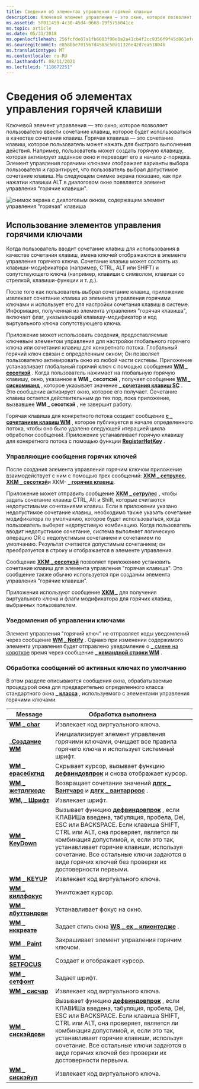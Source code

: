 ```yaml
---
title: Сведения об элементах управления горячей клавиши
description: Ключевой элемент управления — это окно, которое позволяет пользователю ввести сочетание клавиш, которое будет использоваться в качестве сочетания клавиш.
ms.assetid: 5f011459-4c30-45d4-9668-19f575b041ce
ms.topic: article
ms.date: 05/31/2018
ms.openlocfilehash: 256fcfde87a1fb6603f90e8a2a41cb4f2cc9356f9f45d861efdc6836aa5344fc
ms.sourcegitcommit: e858bbe701567d4583c50a11326e42d7ea51804b
ms.translationtype: MT
ms.contentlocale: ru-RU
ms.lasthandoff: 08/11/2021
ms.locfileid: "118672251"
---
```

# <a name="about-hot-key-controls"></a>Сведения об элементах управления горячей клавиши

Ключевой элемент управления — это окно, которое позволяет пользователю ввести сочетание клавиш, которое будет использоваться в качестве сочетания клавиш. Горячая клавиша — это сочетание клавиш, которое пользователь может нажать для быстрого выполнения действия. Например, пользователь может создать горячую клавишу, которая активирует заданное окно и переводит его в начало z-порядка. Элемент управления горячими ключами отображает варианты выбора пользователя и гарантирует, что пользователь выбрал допустимое сочетание клавиш. На следующем снимке экрана показано, как при нажатии клавиши ALT в диалоговом окне появляется элемент управления "горячие клавиши".

![снимок экрана с диалоговым окном, содержащим элемент управления "горячая" клавиша](images/hotkey.png)

## <a name="using-hot-key-controls"></a>Использование элементов управления горячими ключами

Когда пользователь вводит сочетание клавиш для использования в качестве сочетания клавиш, имена ключей отображаются в элементе управления горячего ключа. Сочетание клавиш может состоять из клавиши-модификатора (например, CTRL, ALT или SHIFT) и сопутствующего ключа (например, клавиши с символом, клавиши со стрелкой, клавиши-функции и т. д.).

После того как пользователь выбрал сочетание клавиш, приложение извлекает сочетание клавиш из элемента управления горячими ключами и использует его для настройки сочетания клавиш в системе. Информация, полученная из элемента управления "горячая клавиша", включает флаг, указывающий клавишу-модификатор и код виртуального ключа сопутствующего ключа.

Приложение может использовать сведения, предоставляемые ключевым элементом управления для настройки глобального горячего ключа или сочетания клавиш для конкретного потока. Глобальный горячий ключ связан с определенным окном; Он позволяет пользователю активировать окно из любой части системы. Приложение устанавливает глобальный горячий ключ с помощью сообщения [**WM \_ сесоткэй**](/windows/desktop/inputdev/wm-sethotkey) . Когда пользователь нажимает на глобальную горячую клавишу, окно, указанное в **WM \_ сесоткэй** , получает сообщение [**WM \_ сискомманд**](/windows/desktop/menurc/wm-syscommand) , которое указывает значение [**\_ сочетания клавиш SC**](/windows/desktop/inputdev/wm-sethotkey) . Это сообщение активирует окно, которое его получает. Сочетание клавиш остается действительным до тех пор, пока приложение, вызвавшее **WM \_ сесоткэй** , не завершит работу.

Горячая клавиша для конкретного потока создает сообщение [**с \_ сочетанием клавиш WM**](/windows/desktop/inputdev/wm-hotkey) , которое публикуется в начале определенного потока, чтобы оно было удалено следующей итерацией цикла обработки сообщений. Приложение устанавливает горячую клавишу для конкретного потока с помощью функции [**RegisterHotKey**](/windows/desktop/api/winuser/nf-winuser-registerhotkey) .

### <a name="hot-key-control-messages"></a>Управляющие сообщения горячих ключей

После создания элемента управления горячим ключом приложение взаимодействует с ним с помощью трех сообщений: [**ХКМ \_ сетрулес**](hkm-setrules.md), [**ХКМ \_ сесоткэй**](hkm-sethotkey.md)и ХКМ- [**\_ горячих клавиш**](hkm-gethotkey.md).

Приложение может отправить сообщение [**ХКМ \_ сетрулес**](hkm-setrules.md) , чтобы задать сочетание клавиш CTRL, Alt и Shift, которые считаются недопустимыми сочетаниями клавиш. Если в приложении указано недопустимое сочетание клавиш, необходимо также указать сочетание модификатора по умолчанию, которое будет использоваться, когда пользователь выберет недопустимую комбинацию. Когда пользователь вводит недопустимое сочетание, система выполняет логическую операцию OR с недопустимым сочетанием и сочетанием по умолчанию. Результат считается допустимым сочетанием; он преобразуется в строку и отображается в элементе управления.

Сообщение [**ХКМ \_ сесоткэй**](hkm-sethotkey.md) позволяет приложению установить сочетание клавиш для элемента управления "горячая клавиша". Это сообщение также обычно используется при создании элемента управления "горячие клавиши".

Приложения используют сообщение [**ХКМ \_**](hkm-gethotkey.md) для получения виртуального ключа и флаги модификатора для горячих клавиш, выбранных пользователем.

### <a name="hot-key-control-notifications"></a>Уведомления об управлении ключами

Элемент управления "горячий ключ" не отправляет коды уведомлений через сообщение [**WM \_ Notify**](wm-notify.md) . Однако при изменении содержимого элемента управления будет отправлено уведомление о [ \_ смене на короткое](en-change.md) время через сообщение [**\_ командной строки WM**](/windows/desktop/menurc/wm-command) .

### <a name="default-hot-key-message-processing"></a>Обработка сообщений об активных ключах по умолчанию

В этом разделе описываются сообщения окна, обрабатываемые процедурой окна для предварительно определенного класса стандартного окна [**\_ класса**](common-control-window-classes.md) , используемого с элементами управления горячими ключами.

|    Message                                            |    Обработка выполнена                               |
|------------------------------------------------|--------------------------------------------------------------|
| [**WM \_ char**](/windows/desktop/inputdev/wm-char)               | Извлекает код виртуального ключа.             |
| [**\_Создание WM**](/windows/desktop/winmsg/wm-create)             | Инициализирует элемент управления горячими ключами, очищает все правила горячего ключа и использует системный шрифт.   |
| [**WM \_ ерасебкгнд**](/windows/desktop/winmsg/wm-erasebkgnd)     | Скрывает курсор, вызывает функцию [**дефвиндовпрок**](/windows/desktop/api/winuser/nf-winuser-defwindowproca) и снова отображает курсор.   |
| [**WM \_ жетдлгкоде**](/windows/desktop/dlgbox/wm-getdlgcode)     | Возвращает сочетание значений [**длгк \_ Вантчарс**](/windows/desktop/dlgbox/wm-getdlgcode) и [**длгк \_ вантарровс**](/windows/desktop/dlgbox/wm-getdlgcode) .   |
| [**WM, \_ Шрифт**](/windows/desktop/winmsg/wm-getfont)           | Извлекает шрифт.                         |
| [**WM \_ KeyDown**](/windows/desktop/inputdev/wm-keydown)         | Вызывает функцию [**дефвиндовпрок**](/windows/desktop/api/winuser/nf-winuser-defwindowproca) , если КЛАВИШа введена, табуляция, пробела, Del, ESC или BACKSPACE. Если клавиша SHIFT, CTRL или ALT, она проверяет, является ли комбинация допустимой, и, если это так, устанавливает горячие клавиши, используя сочетание. Все остальные ключи задаются в виде горячих ключей без проверки их достоверности первыми. |
| [**WM \_ KEYUP**](/windows/desktop/inputdev/wm-keyup)             | Извлекает код виртуального ключа.             |
| [**WM \_ киллфокус**](/windows/desktop/inputdev/wm-killfocus)     | Уничтожает курсор.                         |
| [**WM \_ лбуттондовн**](/windows/desktop/inputdev/wm-lbuttondown) | Устанавливает фокус на окно.               |
| [**WM \_ нккреате**](/windows/desktop/winmsg/wm-nccreate)         | Задает стиль окна [**WS \_ ex \_ клиентедже**](/windows/desktop/winmsg/extended-window-styles) .        |
| [**WM \_ Paint**](/windows/desktop/gdi/wm-paint)                  | Закрашивает элемент управления горячим ключом.                 |
| [**WM \_ SETFOCUS**](/windows/desktop/inputdev/wm-setfocus)       | Создает и отображает курсор.                |
| [**WM \_ сетфонт**](/windows/desktop/winmsg/wm-setfont)           | Задает шрифт.                              |
| [**WM \_ сисчар**](/windows/desktop/menurc/wm-syschar)           | Извлекает код виртуального ключа.             |
| [**WM \_ сискэйдовн**](/windows/desktop/inputdev/wm-syskeydown)   | Вызывает функцию [**дефвиндовпрок**](/windows/desktop/api/winuser/nf-winuser-defwindowproca) , если КЛАВИШа введена, табуляция, пробела, Del, ESC или BACKSPACE. Если клавиша SHIFT, CTRL или ALT, она проверяет, является ли комбинация допустимой, и, если это так, устанавливает горячие клавиши, используя сочетание. Все остальные ключи задаются в виде горячих ключей без проверки их достоверности первыми. |
| [**WM \_ сискэйуп**](/windows/desktop/inputdev/wm-syskeyup)       | Извлекает код виртуального ключа.             |
